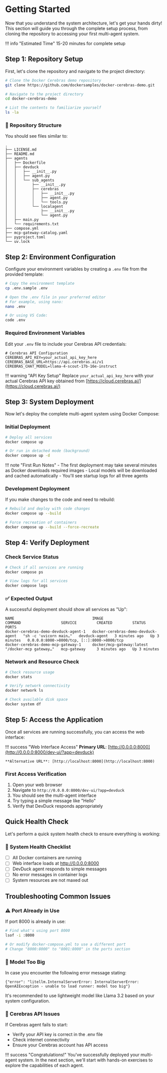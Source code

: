 # Getting Started

Now that you understand the system architecture, let's get your hands dirty! This section will guide you through the complete setup process, from cloning the repository to accessing your first multi-agent system.

!!! info "Estimated Time"
    15-20 minutes for complete setup

## Step 1: Repository Setup

First, let's clone the repository and navigate to the project directory:

```bash
# Clone the Docker Cerebras demo repository
git clone https://github.com/dockersamples/docker-cerebras-demo.git

# Navigate to the project directory
cd docker-cerebras-demo

# List the contents to familiarize yourself
ls -la
```

### 📁 Repository Structure

You should see files similar to:

```
.
├── LICENSE.md
├── README.md
├── agents
│   ├── Dockerfile
│   ├── devduck
│   │   ├── __init__.py
│   │   ├── agent.py
│   │   └── sub_agents
│   │       ├── __init__.py
│   │       ├── cerebras
│   │       │   ├── __init__.py
│   │       │   ├── agent.py
│   │       │   └── tools.py
│   │       └── localagent
│   │           ├── __init__.py
│   │           └── agent.py
│   ├── main.py
│   └── requirements.txt
├── compose.yml
├── mcp-gateway-catalog.yaml
├── pyproject.toml
└── uv.lock
```

## Step 2: Environment Configuration

Configure your environment variables by creating a `.env` file from the provided template:

```bash
# Copy the environment template
cp .env.sample .env

# Open the .env file in your preferred editor
# For example, using nano:
nano .env

# Or using VS Code:
code .env
```

### Required Environment Variables

Edit your `.env` file to include your Cerebras API credentials:

```env
# Cerebras API Configuration
CEREBRAS_API_KEY=your_actual_api_key_here
CEREBRAS_BASE_URL=https://api.cerebras.ai/v1
CEREBRAS_CHAT_MODEL=llama-4-scout-17b-16e-instruct
```

!!! warning "API Key Setup"
    Replace `your_actual_api_key_here` with your actual Cerebras API key obtained from [https://cloud.cerebras.ai/](https://cloud.cerebras.ai/)

## Step 3: System Deployment

Now let's deploy the complete multi-agent system using Docker Compose:

### Initial Deployment

```bash
# Deploy all services
docker compose up

# Or run in detached mode (background)
docker compose up -d
```

!!! note "First Run Notes"
    - The first deployment may take several minutes as Docker downloads required images
    - Local models will be downloaded and cached automatically
    - You'll see startup logs for all three agents

### Development Deployment

If you make changes to the code and need to rebuild:

```bash
# Rebuild and deploy with code changes
docker compose up --build

# Force recreation of containers
docker compose up --build --force-recreate
```

## Step 4: Verify Deployment

### Check Service Status

```bash
# Check if all services are running
docker compose ps

# View logs for all services
docker compose logs
```

### ✅ Expected Output

A successful deployment should show all services as "Up":

```
NAME                                   IMAGE                                COMMAND                  SERVICE         CREATED         STATUS         PORTS
docker-cerebras-demo-devduck-agent-1   docker-cerebras-demo-devduck-agent   "sh -c 'uvicorn main…"   devduck-agent   3 minutes ago   Up 3 minutes   0.0.0.0:8000->8000/tcp, [::]:8000->8000/tcp
docker-cerebras-demo-mcp-gateway-1     docker/mcp-gateway:latest            "/docker-mcp gateway…"   mcp-gateway     3 minutes ago   Up 3 minutes
```

### Network and Resource Check

```bash
# Check resource usage
docker stats

# Verify network connectivity
docker network ls

# Check available disk space
docker system df
```

## Step 5: Access the Application

Once all services are running successfully, you can access the web interface:

!!! success "Web Interface Access"
    **Primary URL**: [http://0.0.0.0:8000](http://0.0.0.0:8000/dev-ui/?app=devduck)
    
    **Alternative URL**: [http://localhost:8000](http://localhost:8000)

### First Access Verification

1. Open your web browser
2. Navigate to `http://0.0.0.0:8000/dev-ui/?app=devduck`
3. You should see the multi-agent interface
4. Try typing a simple message like "Hello"
5. Verify that DevDuck responds appropriately

## Quick Health Check

Let's perform a quick system health check to ensure everything is working:

### 🏥 System Health Checklist

- [ ] All Docker containers are running
- [ ] Web interface loads at http://0.0.0.0:8000
- [ ] DevDuck agent responds to simple messages
- [ ] No error messages in container logs
- [ ] System resources are not maxed out

## Troubleshooting Common Issues

### ⚠️ Port Already in Use

If port 8000 is already in use:

```bash
# Find what's using port 8000
lsof -i :8000

# Or modify docker-compose.yml to use a different port
# Change "8000:8000" to "8001:8000" in the ports section
```


### 🤖 Model Too Big

In case you encounter the following error message stating:

```
{"error": "litellm.InternalServerError: InternalServerError: OpenAIException - unable to load runner: model too big"}
```

It's recommended to use lightweight model like Llama 3.2 based on your system configuration.


### 🚫 Cerebras API Issues

If Cerebras agent fails to start:

- Verify your API key is correct in the .env file
- Check internet connectivity
- Ensure your Cerebras account has API access

!!! success "Congratulations!"
    You've successfully deployed your multi-agent system. In the next section, we'll start with hands-on exercises to explore the capabilities of each agent.
